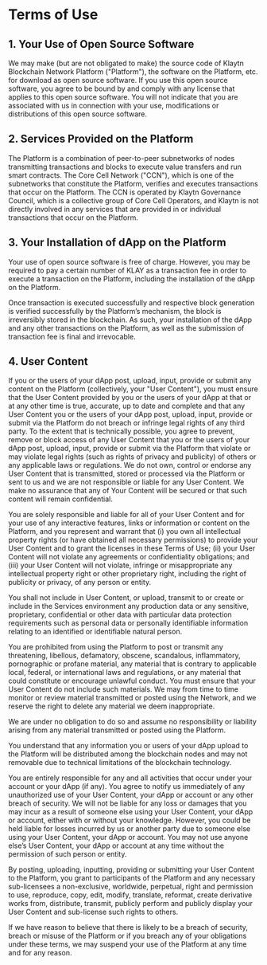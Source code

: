 # Terms of Use

## 1. Your Use of Open Source Software <a id="1-your-use-of-open-source-software"></a>

We may make (but are not obligated to make) the source code of Klaytn Blockchain Network Platform ("Platform"), the software on the Platform, etc. for download as open source software. If you use this open source software, you agree to be bound by and comply with any license that applies to this open source software. You will not indicate that you are associated with us in connection with your use, modifications or distributions of this open source software.

## 2. Services Provided on the Platform <a id="2-services-provided-on-the-platform"></a>

The Platform is a combination of peer-to-peer subnetworks of nodes transmitting transactions and blocks to execute value transfers and run smart contracts. The Core Cell Network ("CCN"), which is one of the subnetworks that constitute the Platform, verifies and executes transactions that occur on the Platform. The CCN is operated by Klaytn Governance Council, which is a collective group of Core Cell Operators, and Klaytn is not directly involved in any services that are provided in or individual transactions that occur on the Platform.

## 3. Your Installation of dApp on the Platform <a id="3-your-installation-of-dapp-on-the-platform"></a>

Your use of open source software is free of charge. However, you may be required to pay a certain number of KLAY as a transaction fee in order to execute a transaction on the Platform, including the installation of the dApp on the Platform.

Once transaction is executed successfully and respective block generation is verified successfully by the Platform’s mechanism, the block is irreversibly stored in the blockchain. As such, your installation of the dApp and any other transactions on the Platform, as well as the submission of transaction fee is final and irrevocable.

## 4. User Content <a id="4-user-content"></a>

If you or the users of your dApp post, upload, input, provide or submit any content on the Platform (collectively, your "User Content"), you must ensure that the User Content provided by you or the users of your dApp at that or at any other time is true, accurate, up to date and complete and that any User Content you or the users of your dApp post, upload, input, provide or submit via the Platform do not breach or infringe legal rights of any third party. To the extent that is technically possible, you agree to prevent, remove or block access of any User Content that you or the users of your dApp post, upload, input, provide or submit via the Platform that violate or may violate legal rights (such as rights of privacy and publicity) of others or any applicable laws or regulations. We do not own, control or endorse any User Content that is transmitted, stored or processed via the Platform or sent to us and we are not responsible or liable for any User Content. We make no assurance that any of Your Content will be secured or that such content will remain confidential.

You are solely responsible and liable for all of your User Content and for your use of any interactive features, links or information or content on the Platform, and you represent and warrant that (i) you own all intellectual property rights (or have obtained all necessary permissions) to provide your User Content and to grant the licenses in these Terms of Use; (ii) your User Content will not violate any agreements or confidentiality obligations; and (iii) your User Content will not violate, infringe or misappropriate any intellectual property right or other proprietary right, including the right of publicity or privacy, of any person or entity.

You shall not include in User Content, or upload, transmit to or create or include in the Services environment any production data or any sensitive, proprietary, confidential or other data with particular data protection requirements such as personal data or personally identifiable information relating to an identified or identifiable natural person.

You are prohibited from using the Platform to post or transmit any threatening, libellous, defamatory, obscene, scandalous, inflammatory, pornographic or profane material, any material that is contrary to applicable local, federal, or international laws and regulations, or any material that could constitute or encourage unlawful conduct. You must ensure that your User Content do not include such materials. We may from time to time monitor or review material transmitted or posted using the Network, and we reserve the right to delete any material we deem inappropriate.

We are under no obligation to do so and assume no responsibility or liability arising from any material transmitted or posted using the Platform.

You understand that any information you or users of your dApp upload to the Platform will be distributed among the blockchain nodes and may not removable due to technical limitations of the blockchain technology.

You are entirely responsible for any and all activities that occur under your account or your dApp (if any). You agree to notify us immediately of any unauthorized use of your User Content, your dApp or account or any other breach of security. We will not be liable for any loss or damages that you may incur as a result of someone else using your User Content, your dApp or account, either with or without your knowledge. However, you could be held liable for losses incurred by us or another party due to someone else using your User Content, your dApp or account. You may not use anyone else’s User Content, your dApp or account at any time without the permission of such person or entity.

By posting, uploading, inputting, providing or submitting your User Content to the Platform, you grant to participants of the Platform and any necessary sub-licensees a non-exclusive, worldwide, perpetual, right and permission to use, reproduce, copy, edit, modify, translate, reformat, create derivative works from, distribute, transmit, publicly perform and publicly display your User Content and sub-license such rights to others.

If we have reason to believe that there is likely to be a breach of security, breach or misuse of the Platform or if you breach any of your obligations under these terms, we may suspend your use of the Platform at any time and for any reason.
